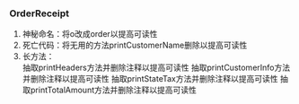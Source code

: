 ### OrderReceipt
1. 神秘命名：将o改成order以提高可读性  
2. 死亡代码：将无用的方法printCustomerName删除以提高可读性
3. 长方法：   
   抽取printHeaders方法并删除注释以提高可读性
   抽取printCustomerInfo方法并删除注释以提高可读性
   抽取printStateTax方法并删除注释以提高可读性
   抽取printTotalAmount方法并删除注释以提高可读性
   

